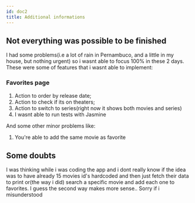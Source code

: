 ```yaml
---
id: doc2
title: Additional informations
---
```


## Not everything was possible to be finished

I had some problems(i.e a lot of rain in Pernambuco, and a little in my house, but nothing urgent) so i wasnt able to focus 100% in these 2 days.
These were some of features that i wasnt able to implement:

### Favorites page

1. Action to order by release date;
2. Action to check if its on theaters;
3. Action to switch to series(right now it shows both movies and series)
4. I wasnt able to run tests with Jasmine

And some other minor problems like: 

1. You're able to add the same movie as favorite

## Some doubts

I was thinking while i was coding the app and i dont really know if the idea was to have already 15 movies id's hardcoded and then just fetch their data to print or(the way i did) search a specific movie and add each one to favorites. I guess the second way makes more sense.. Sorry if i misunderstood